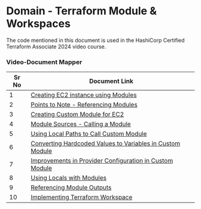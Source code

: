 # Domain - Terraform Module & Workspaces

The code mentioned in this document is used in the HashiCorp Certified Terraform Associate 2024 video course.


### Video-Document Mapper

| Sr No | Document Link |
| ------ | ------ |
| 1 | [Creating EC2 instance using Modules][PlDa] |
| 2 | [Points to Note - Referencing Modules][PlDb] |
| 3 | [Creating Custom Module for EC2][PlDc] |
| 4 | [Module Sources - Calling a Module][PlDd] |
| 5 | [Using Local Paths to Call Custom Module][PlDe] |
| 6 | [Converting Hardcoded Values to Variables in Custom Module][PlDf] |
| 7 | [Improvements in Provider Configuration in Custom Module][PlDg] |
| 8 | [Using Locals with Modules][PlDh] |
| 9 | [Referencing Module Outputs][PlDi] |
| 10 | [Implementing Terraform Workspace][PlDj] |



   [PlDa]: <./ec2-module.md>
   [PlDb]: <./note-points-modules.md>
   [PlDc]: <./creating-module.md>
   [PlDd]: <./module-source.md>
   [PlDe]: <./local-paths.md>
   [PlDf]: <./variables-custom-module.md>
   [PlDg]: <./provider-custom-module.md>
   [PlDh]: <./module-locals>
   [PlDi]: <./module-outputs>
   [PlDj]: <./kplabs-workspace.md>
